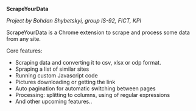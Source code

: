 **ScrapeYourData**

*Project by Bohdan Shybetskyi, group IS-92, FICT, KPI*

ScrapeYourData is a Chrome extension to scrape and process some data from any site.

Core features:
 - Scraping data and converting it to csv, xlsx or odp format.
 - Spraping a list of similar sites
 - Running custom Javascript code
 - Pictures downloading or getting the link
 - Auto pagination for automatic switching between pages
 - Processing: splitting to columns, using of regular expressions
 - And other upcoming features..
 
